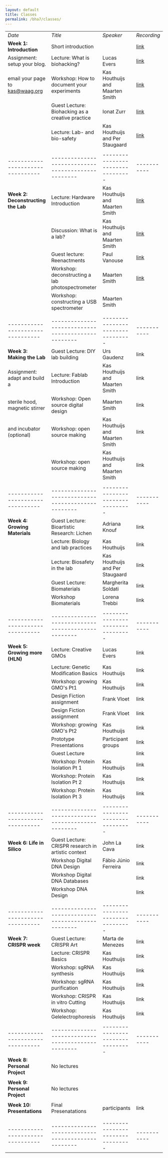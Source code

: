 ```yaml
---
layout: default
title: Classes
permalink: /bha7/classes/
---
```


|                                |                                                  |                                 |           |
|--------------------------------|--------------------------------------------------|---------------------------------|-----------|
| *Date*                         | *Title*                                          | *Speaker*                       |*Recording*| 
| **Week 1: Introduction**       | Short introduction                               |                                 | <a href="https://vimeo.com/684228968" target="_blank">link</a> |
| Assignment: setup your blog.   | Lecture: What is biohacking?                     | Lucas Evers                     | <a href="https://vimeo.com/684229308" target="_blank">link</a> |
| email your page to kas@waag.org| Workshop: How to document your experiments       | Kas Houthuijs and Maarten Smith | <a href="https://vimeo.com/686334852" target="_blank">link</a> |
| 	                             | Guest Lecture: Biohacking as a creative practice | Ionat Zurr                      | <a href="https://vimeo.com/684229858" target="_blank">link</a> |
|                                | Lecture: Lab- and bio-safety                     | Kas Houthuijs and Per Staugaard | <a href="https://vimeo.com/684236579" target="_blank">link</a> |
|                                |                                                  |                                 |           |
|--------------------------------|--------------------------------------------------|---------------------------------|-----------|
| **Week 2: Deconstructing the Lab** | Lecture: Hardware Introduction               | Kas Houthuijs and Maarten Smith | <a href="https://vimeo.com/groups/773683/videos/685515580" target="_blank">link</a> |
|                                | Discussion: What is a lab?                       | Kas Houthuijs and Maarten Smith | <a href="https://vimeo.com/groups/773683/videos/685515937" target="_blank">link</a> |
|                                | Guest lecture: Reenactments                      | Paul Vanouse                    | <a href="https://vimeo.com/groups/773683/videos/686186321" target="_blank">link</a> |
|                                | Workshop: deconstructing a lab photospectrometer | Maarten Smith                   | <a href="https://vimeo.com/groups/773683/videos/686185449" target="_blank">link</a> |
|                                | Workshop: constructing a USB spectrometer        | Maarten Smith                   |           |
|                                |                                                  |                                 |           |
|--------------------------------|--------------------------------------------------|---------------------------------|-----------|
| **Week 3: Making the Lab**     | Guest Lecture: DIY lab building                  | Urs Gaudenz                     | link      |
| Assignment: adapt and build a  | Lecture: Fablab Introduction                     | Kas Houthuijs and Maarten Smith | link      |
| sterile hood, magnetic stirrer | Workshop: Open source digital design             | Maarten Smith                   | link      |
| and incubator (optional)       | Workshop: open source making                     | Kas Houthuijs and Maarten Smith | link      |
|                                | Workshop: open source making                     | Kas Houthuijs and Maarten Smith | link      |
|                                |                                                  |                                 |           |
|--------------------------------|--------------------------------------------------|---------------------------------|-----------|
| **Week 4: Growing Materials**  | Guest Lecture: Bioartistic Research: Lichen      | Adriana Knouf                   | link      |
|                                | Lecture: Biology and lab practices               | Kas Houthuijs                   | link      |
|                                | Lecture: Biosafety in the lab                    | Kas Houthuijs and Per Staugaard | link      |
|                                | Guest Lecture: Biomaterials                      | Margherita Soldati              | link      |
|                                | Workshop Biomaterials                            | Lorena Trebbi                   | link      |
|                                |                                                  |                                 |           |
|--------------------------------|--------------------------------------------------|---------------------------------|-----------|
| **Week 5: Growing more (HLN)** | Lecture: Creative GMOs                           | Lucas Evers                     | link      |
|                                | Lecture: Genetic Modification Basics             | Kas Houthuijs                   | link      |
|                                | Workshop: growing GMO's Pt1                      | Kas Houthuijs                   | link      |
|                                | Design Fiction assignment                        | Frank Vloet                     | link      |
|                                | Design Fiction assignment                        | Frank Vloet                     | link      |
|                                | Workshop: growing GMO's Pt2                      | Kas Houthuijs                   | link      |
|                                | Prototype Presentations                          | Participant groups              | link      |
|                                | Guest Lecture                                    |                                 | link      |
|                                | Workshop: Protein Isolation Pt 1                 | Kas Houthuijs                   | link      |
|                                | Workshop: Protein Isolation Pt 2                 | Kas Houthuijs                   | link      |
|                                | Workshop: Protein Isolation Pt 3                 | Kas Houthuijs                   | link      |
|                                |                                                  |                                 |           |
|--------------------------------|--------------------------------------------------|---------------------------------|-----------|
| **Week 6: Life in Silico**     | Guest Lecture: CRISPR research in artistic context | John La Cava                  | link      |
|                                | Workshop Digital DNA Design                      | Fábio Júnio Ferreira            | link      |
|                                | Workshop Digital DNA Databases                   |                                 | link      |
|                                | Workshop DNA Design                              |                                 | link      |
|                                |                                                  |                                 |           |
|--------------------------------|--------------------------------------------------|---------------------------------|-----------|
| **Week 7: CRISPR week**        | Guest Lecture: CRISPR Art                        | Marta de Menezes                | link      |
|                                | Lecture: CRISPR Basics                           | Kas Houthuijs                   | link      |
|                                | Workshop: sgRNA synthesis                        | Kas Houthuijs                   | link      |
|                                | Workshop: sgRNA purification                     | Kas Houthuijs                   | link      |
|                                | Workshop: CRISPR in vitro Cutting                | Kas Houthuijs                   | link      |
|                                | Workshop: Gelelectrophoresis                     | Kas Houthuijs                   | link      |
|                                |                                                  |                                 |           |
|--------------------------------|--------------------------------------------------|---------------------------------|-----------|
| **Week 8: Personal Project**   | No lectures                                      |                                 |           |
|                                |                                                  |                                 |           |
| **Week 9: Personal Project**   | No lectures                                      |                                 |           |
|                                |                                                  |                                 |           |
| **Week 10: Presentations**     | Final Presenatations                             | participants                    | link      |
|                                |                                                  |                                 |           |
|                                |                                                  |                                 |           |
|--------------------------------|--------------------------------------------------|---------------------------------|-----------|
